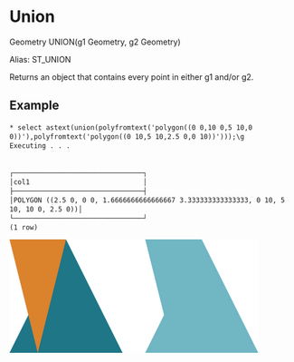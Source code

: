 # Union #

Geometry UNION(g1 Geometry, g2 Geometry)

Alias: ST_UNION

Returns an object that contains every point in either g1 and/or g2.

## Example ##

    * select astext(union(polyfromtext('polygon((0 0,10 0,5 10,0 0))'),polyfromtext('polygon((0 10,5 10,2.5 0,0 10))')));\g       
    Executing . . .


    ┌────────────────────────────────┐
    │col1                            │
    ├────────────────────────────────┤
    │POLYGON ((2.5 0, 0 0, 1.6666666666666667 3.333333333333333, 0 10, 5 10, 10 0, 2.5 0))│
    └────────────────────────────────┘
    (1 row)

![Intersection](union.svg)
